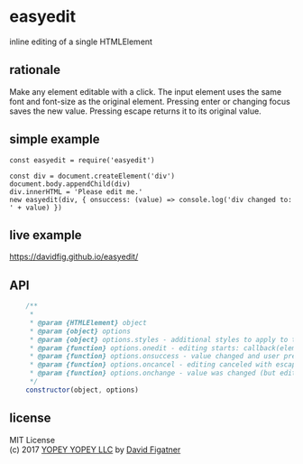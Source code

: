# easyedit
inline editing of a single HTMLElement

## rationale

Make any element editable with a click. The input element uses the same font and font-size as the original element. Pressing enter or changing focus saves the new value. Pressing escape returns it to its original value.

## simple example

    const easyedit = require('easyedit')

    const div = document.createElement('div')
    document.body.appendChild(div)
    div.innerHTML = 'Please edit me.'
    new easyedit(div, { onsuccess: (value) => console.log('div changed to: ' + value) })

## live example
https://davidfig.github.io/easyedit/


## API
```js
    /**
     *
     * @param {HTMLElement} object
     * @param {object} options
     * @param {object} options.styles - additional styles to apply to the inputElement
     * @param {function} options.onedit - editing starts: callback(element, inputElement)
     * @param {function} options.onsuccess - value changed and user pressed enter: callback(value, element, originalValue)
     * @param {function} options.oncancel - editing canceled with escape: callback(element)
     * @param {function} options.onchange - value was changed (but editing is not done): callback(value, element, originalValue)
     */
    constructor(object, options)

```
## license  
MIT License  
(c) 2017 [YOPEY YOPEY LLC](https://yopeyopey.com/) by [David Figatner](https://twitter.com/yopey_yopey/)
